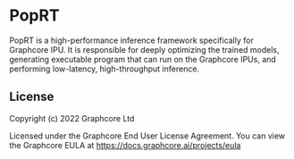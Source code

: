# PopRT

PopRT is a high-performance inference framework specifically for Graphcore IPU. It is responsible for deeply optimizing the trained models, generating executable program that can run on the Graphcore IPUs, and performing low-latency, high-throughput inference.

## License

Copyright (c) 2022 Graphcore Ltd

Licensed under the Graphcore End User License Agreement.
You can view the Graphcore EULA at https://docs.graphcore.ai/projects/eula
